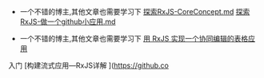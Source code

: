 - 一个不错的博主,其他文章也需要学习下
[探索RxJS-CoreConcept.md](https://github.com/ecmadao/Coding-Guide/blob/master/Notes/RxJS/%E6%8E%A2%E7%B4%A2RxJS-CoreConcept.md)
[探索RxJS-做一个github小应用.md](https://github.com/ecmadao/Coding-Guide/blob/master/Notes/RxJS/%E6%8E%A2%E7%B4%A2RxJS-%E5%81%9A%E4%B8%80%E4%B8%AAgithub%E5%B0%8F%E5%BA%94%E7%94%A8.md)

- 一个不错的博主,其他文章也需要学习下
[用 RxJS 实现一个协同编辑的表格应用](https://blog.souche.com/rxjs-excel/)


入门
[构建流式应用—RxJS详解 ](https://github.co
